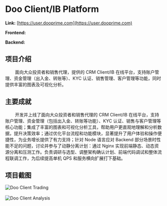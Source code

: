 # Doo Client/IB Platform

**Link:** [https://user.dooprime.com](https://user.dooprime.com)

**Frontend:**
[<Badge type="tip" text="TypeScript" />](https://www.typescriptlang.org)
[<Badge type="tip" text="Next" />](https://nextjs.org)
[<Badge type="tip" text="React" />](https://react.dev)
[<Badge type="tip" text="Redux" />](https://redux.js.org)
[<Badge type="tip" text="Tailwind CSS" />](https://tailwindcss.com)
[<Badge type="tip" text="Emotion" />](https://emotion.sh)
[<Badge type="tip" text="Ant Design" />](https://ant.design)
[<Badge type="tip" text="MUI" />](https://mui.com)
[<Badge type="tip" text="Swiper" />](https://swiperjs.com)
[<Badge type="tip" text="High Charts" />](https://www.highcharts.com)

**Backend:**
[<Badge type="tip" text="Node" />](https://nodejs.org)
[<Badge type="tip" text="Koa" />](https://koajs.com)
[<Badge type="tip" text="Redis" />](https://redis.io)
[<Badge type="tip" text="MySQL" />](https://www.mysql.com)
[<Badge type="tip" text="Nacos" />](https://nacos.io)

## 项目介绍

&nbsp;&nbsp;&nbsp;&nbsp;&nbsp;&nbsp;&nbsp;&nbsp;面向大众投资者和销售代理，提供的 CRM Client/IB 在线平台，支持账户管理、资金管理（出入金、转账等）、KYC 认证、销售管理、客户管理等功能，同时提供丰富的图表及可视化分析。

## 主要成就

&nbsp;&nbsp;&nbsp;&nbsp;&nbsp;&nbsp;&nbsp;&nbsp;开发并上线了面向大众投资者和销售代理的 CRM Client/IB 在线平台，支持账户管理、资金管理（包括出入金、转账等功能）、KYC 认证、销售与客户管理等核心功能；集成了丰富的图表和可视化分析工具，帮助用户更直观地理解和分析数据，提升决策效率；通过优化平台流程和功能模块，显著提升了用户体验和操作便捷性，为业务增长提供了有力支持；针对 Node 语言应对 Backend 部分场景时性能不足的问题，讨论并参与了动静分离计划：通过 Nginx 实现前端静态、动态资源分离和压测工作。负责调研与选型、调整架构确认计划、前端代码调试和整体流程联调工作，为后续提高单机 QPS 和服务横向扩展打下基础。

## 项目截图

![Doo Client Trading](/projects/doo-prime/client-trading.png)
<br />
<br />
![Doo Client Analysis](/projects/doo-prime/client-analysis.png)
